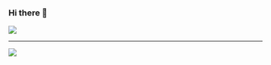 ### Hi there 👋

<a href="https://github.com/Maverik010">
<img src="https://github-readme-stats.vercel.app/api?username=Maverik010&theme=midnight-purple&show_icons=true"></img>
</a>
<br><hr>
<a href="https://github.com/Maverik010">
<img src="https://github-readme-stats.vercel.app/api/top-langs/?username=Maverik010&theme=midnight-purple&show_icons=true&layout=compact"></img>
</a>
  
 
 
<!--
**Maverik010/Maverik010** is a ✨ _special_ ✨ repository because its `README.md` (this file) appears on your GitHub profile.

Here are some ideas to get you started:

- 🔭 I’m currently working on ...
- 🌱 I’m currently learning ...
- 👯 I’m looking to collaborate on ...
- 🤔 I’m looking for help with ...
- 💬 Ask me about ...
- 📫 How to reach me: ...
- 😄 Pronouns: ...
- ⚡ Fun fact: ...
-->
